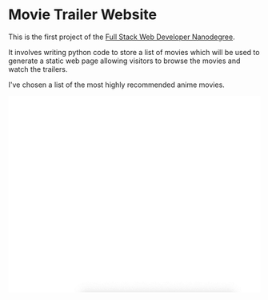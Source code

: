 # Movie Trailer Website

This is the first project of the [Full Stack Web Developer Nanodegree](https://in.udacity.com/course/full-stack-web-developer-nanodegree--nd004/?). 

It involves writing python code to store a list of movies which will be used to generate a static web page allowing visitors to browse the movies and watch the trailers.

I've chosen a list of the most highly recommended anime movies. 


![Preview](preview.gif)






